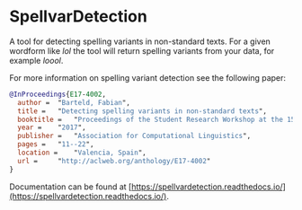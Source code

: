 # SpellvarDetection

A tool for detecting spelling variants in non-standard texts.
For a given wordform like _lol_ the tool will return spelling variants from
your data, for example _loool_.

For more information on spelling variant detection see the following paper:

```bib
@InProceedings{E17-4002,
  author = 	"Barteld, Fabian",
  title = 	"Detecting spelling variants in non-standard texts",
  booktitle = 	"Proceedings of the Student Research Workshop at the 15th Conference of the European Chapter of the Association for Computational Linguistics",
  year = 	"2017",
  publisher = 	"Association for Computational Linguistics",
  pages = 	"11--22",
  location = 	"Valencia, Spain",
  url = 	"http://aclweb.org/anthology/E17-4002"
}
```

Documentation can be found at
[https://spellvardetection.readthedocs.io/](https://spellvardetection.readthedocs.io/).

